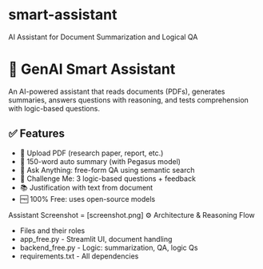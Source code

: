 # smart-assistant
AI Assistant for Document Summarization and Logical QA 
# 🧠 GenAI Smart Assistant

An AI-powered assistant that reads documents (PDFs), generates summaries, answers questions with reasoning, and tests comprehension with logic-based questions.

## ✅ Features

- 📄 Upload PDF (research paper, report, etc.)
- 🧠 150-word auto summary (with Pegasus model)
- 💬 Ask Anything: free-form QA using semantic search
- 🧩 Challenge Me: 3 logic-based questions + feedback
- 📚 Justification with text from document
- 🆓 100% Free: uses open-source models

 Assistant Screenshot = [screenshot.png]
 ⚙️ Architecture & Reasoning Flow
- Files and their roles
- app_free.py -	Streamlit UI, document handling
- backend_free.py	- Logic: summarization, QA, logic Qs
- requirements.txt -	All dependencies
 


